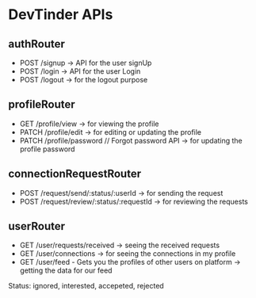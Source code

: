 # DevTinder APIs

## authRouter
- POST /signup   -> API for the user signUp
- POST /login    -> API for the user Login
- POST /logout   -> for the logout purpose

## profileRouter
- GET /profile/view    -> for viewing the profile
- PATCH /profile/edit  -> for editing or updating the profile
- PATCH /profile/password // Forgot password API -> for updating the profile password

## connectionRequestRouter
- POST /request/send/:status/:userId      -> for sending the request
- POST /request/review/:status/:requestId -> for reviewing the requests

## userRouter
- GET /user/requests/received  -> seeing the received requests
- GET /user/connections    -> for seeing the connections in my profile
- GET /user/feed - Gets you the profiles of other users on platform   -> getting the data for our feed


Status: ignored, interested, accepeted, rejected